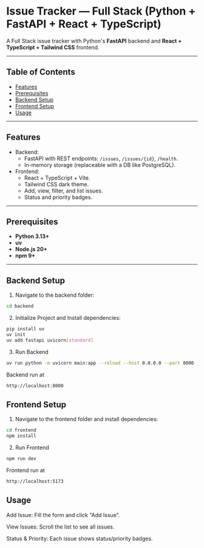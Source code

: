 # Issue Tracker — Full Stack (Python + FastAPI + React + TypeScript)

A Full Stack issue tracker with Python's **FastAPI** backend and **React + TypeScript + Tailwind CSS** frontend.

---

## Table of Contents

- [Features](#features)
- [Prerequisites](#prerequisites)
- [Backend Setup](#backend-setup)
- [Frontend Setup](#frontend-setup)
- [Usage](#usage)

---

## Features

- Backend:
  - FastAPI with REST endpoints: `/issues`, `/issues/{id}`, `/health`.
  - In-memory storage (replaceable with a DB like PostgreSQL).
- Frontend:
  - React + TypeScript + Vite.
  - Tailwind CSS dark theme.
  - Add, view, filter, and list issues.
  - Status and priority badges.

---

## Prerequisites

- **Python 3.13+**
- **uv**
- **Node.js 20+**
- **npm 9+**

---

## Backend Setup

1. Navigate to the backend folder:

```bash
cd backend
```

2. Initialize Project and Install dependencies:

```bash
pip install uv
uv init
uv add fastapi uvicorn[standard]
```

3. Run Backend

```bash
uv run python -m uvicorn main:app --reload --host 0.0.0.0 --port 8000
```

Backend run at

```bash
http://localhost:8000
```

## Frontend Setup

1. Navigate to the frontend folder and install dependencies:

```bash
cd frontend
npm install

```

2. Run Frontend

```bash
npm run dev
```

Frontend run at

```bash
http://localhost:5173
```

## Usage

Add Issue: Fill the form and click "Add Issue".

View Issues: Scroll the list to see all issues.

Status & Priority: Each issue shows status/priority badges.
